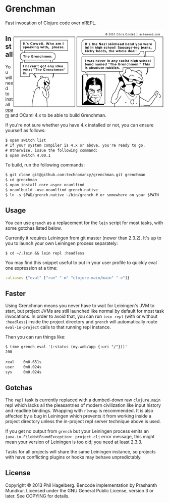 # Grenchman

Fast invocation of Clojure code over nREPL.

<a href="http://achewood.com/index.php?date=04022007">
  <img src="comic.gif" align="right"></a>

## Install

You will need to install [opam](http://opam.ocamlpro.com/) and OCaml 4.x to be
able to build Grenchman.

If you're not sure whether you have 4.x installed or not, you can ensure
yourself as follows:

    $ opam switch list
    # If your system compiler is 4.x or above, you're ready to go.
    # Otherwise, issue the following command:
    $ opam switch 4.00.1

To build, run the following commands:

    $ git clone git@github.com:technomancy/grenchman.git grenchman
    $ cd grenchman
    $ opam install core async ocamlfind
    $ ocamlbuild -use-ocamlfind grench.native
    $ ln -s $PWD/grench.native ~/bin/grench # or somewhere on your $PATH

## Usage

You can use `grench` as a replacement for the `lein` script for most
tasks, with some gotchas listed below.

Currently it requires Leiningen from git master (newer than 2.3.2). It's
up to you to launch your own Leiningen process separately:

    $ cd ~/.lein && lein repl :headless

You may find this snippet useful to put in your user profile to
quickly eval one expression at a time:

```clj
:aliases {"eval" ["run" "-m" "clojure.main/main" "-e"]}
```

## Faster

Using Grenchman means you never have to wait for Leiningen's JVM to
start, but project JVMs are still launched like normal by default for
most task invocations. In order to avoid that, you can run `lein repl`
(with or without `:headless`) inside the project directory and
`grench` will automatically route `eval-in-project` calls to that
running repl instance.

Then you can run things like:

    $ time grench eval '(:status (my.web/app {:uri "/"}))'
    200

    real    0m0.651s
    user    0m0.024s
    sys     0m0.024s

## Gotchas

The `repl` task is currently replaced with a dumbed-down raw
`clojure.main` repl which lacks all the pleasantries of modern
civilization like input history and readline bindings. Wrapping with
`rlwrap` is recommended. It is also affected by a bug in Leiningen
which prevents it from working inside a project directory unless the
in-project repl server technique above is used.

If you get no output from `grench` but your Leiningen process emits an
`java.io.FileNotFoundException: project.clj` error message, this might
mean your version of Leiningen is too old; you need at least 2.3.3.

Tasks for all projects will share the same Leiningen instance, so
projects with have conflicting plugins or hooks may behave unpredictably.

## License

Copyright © 2013 Phil Hagelberg. Bencode implementation by Prashanth
Mundkur. Licensed under the GNU General Public License, version 3 or
later. See COPYING for details.
